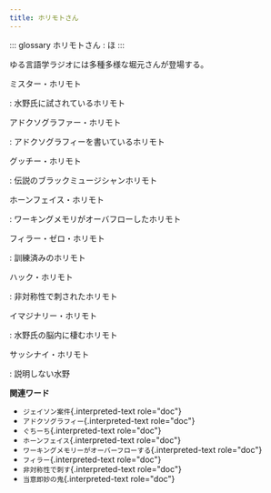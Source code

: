 ```yaml
---
title: ホリモトさん
---
```


::: glossary
ホリモトさん : ほ
:::

ゆる言語学ラジオには多種多様な堀元さんが登場する。

ミスター・ホリモト

:   水野氏に試されているホリモト

アドクソグラファー・ホリモト

:   アドクソグラフィーを書いているホリモト

グッチー・ホリモト

:   伝説のブラックミュージシャンホリモト

ホーンフェイス・ホリモト

:   ワーキングメモリがオーバフローしたホリモト

フィラー・ゼロ・ホリモト

:   訓練済みのホリモト

ハック・ホリモト

:   非対称性で刺されたホリモト

イマジナリー・ホリモト

:   水野氏の脳内に棲むホリモト

サッシナイ・ホリモト

:   説明しない水野

**関連ワード**

-   `ジェイソン案件`{.interpreted-text role="doc"}
-   `アドクソグラフィー`{.interpreted-text role="doc"}
-   `ぐちーち`{.interpreted-text role="doc"}
-   `ホーンフェイス`{.interpreted-text role="doc"}
-   `ワーキングメモリーがオーバーフローする`{.interpreted-text
    role="doc"}
-   `フィラー`{.interpreted-text role="doc"}
-   `非対称性で刺す`{.interpreted-text role="doc"}
-   `当意即妙の鬼`{.interpreted-text role="doc"}
